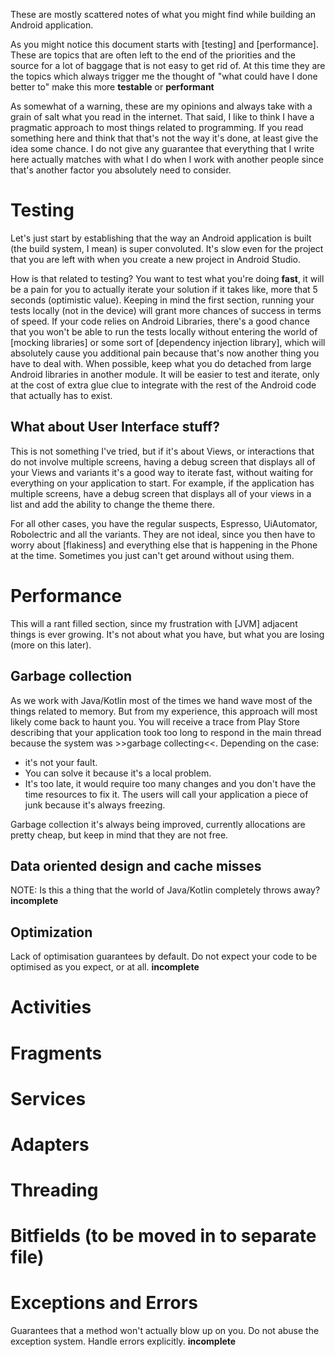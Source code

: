 These are mostly scattered notes of what you might find while building an Android application.

As you might notice this document starts with [testing] and [performance]. These are topics that are often left to the end of the priorities and the source for a lot of  baggage that is not easy to get rid of. At this time they are the topics which always trigger me the thought of "what could have I done better to" make this more **testable** or **performant**

As somewhat of a warning, these are my opinions and always take with a grain of salt what you read in the internet. That said, I  like to think I have a pragmatic approach to most things related to programming. If you read something here and think that that's not the way it's done, at least give the idea some chance. I do not give any guarantee that everything that I write here actually matches with what I do when I work with another people since that's another factor you absolutely need to consider.

# Testing

Let's just start by establishing that the way an Android application is built (the build system, I mean) is super convoluted. It's slow even for the project that you are left with when you create a new project in Android Studio.

How is that related to testing? You want to test what you're doing **fast**, it will be a pain for you to actually iterate your solution if it takes like, more that 5 seconds (optimistic value). Keeping in mind the first section, running your tests locally (not in the device) will grant more chances of success in terms of speed. If your code relies on Android Libraries, there's a good chance that you won't be able to run the tests locally without entering the world of [mocking libraries] or some sort of [dependency injection library], which will absolutely cause you additional pain because that's now another thing you have to deal with. When possible, keep what you do detached from large Android libraries in another module. It will be easier to test and iterate, only at the cost of extra glue clue to integrate with the rest of the Android code that actually has to exist.

## What about User Interface stuff?

This is not something I've tried, but if it's about Views, or interactions that do not involve multiple screens, having a debug screen that displays all of your Views and variants it's a good way to iterate fast, without waiting for everything on your application to start. For example, if the application has multiple screens, have a debug screen that displays all of your views in a list and add the ability to change the theme there.

For all other cases, you have the regular suspects, Espresso, UiAutomator, Robolectric and all the variants. They are not ideal, since you then have to worry about [flakiness] and everything else that is happening in the Phone at the time. Sometimes you just can't get around without using them.

# Performance

This will a rant filled section, since my frustration with [JVM] adjacent things is ever growing. It's not about what you have, but what you are losing (more on this later).

## Garbage collection

As we work with Java/Kotlin most of the times we hand wave most of the things related to memory. But from my experience, this approach will most likely come back to haunt you. You will receive a trace from Play Store describing that your application took too long to respond in the main thread because the system was >>garbage collecting<<.
Depending on the case:

- it's not your fault.
- You can solve it because it's a local problem.
- It's too late, it would require too many changes and you don't have the time resources to fix it. The users will call your application a piece of junk because it's always freezing.

Garbage collection it's always being improved, currently allocations are pretty cheap, but keep in mind that they are not    free.

## Data oriented design and cache misses

NOTE: Is this a thing that the world of Java/Kotlin completely throws away? **incomplete**

## Optimization

Lack of optimisation guarantees by default. Do not expect your code to be optimised as you expect, or at all.
**incomplete**

# Activities



# Fragments

# Services

# Adapters

# Threading

# Bitfields (to be moved in to separate file)

# Exceptions and Errors

Guarantees that a method won't actually blow up on you.
Do not abuse the exception system. Handle errors explicitly.
**incomplete**

